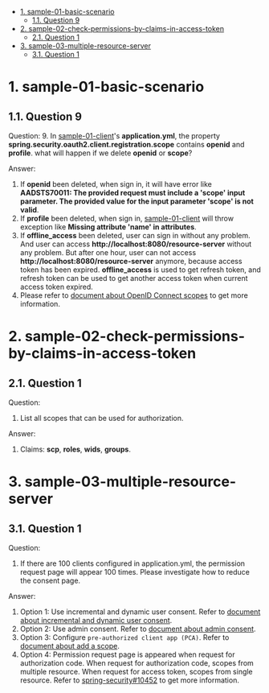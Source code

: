 - [1. sample-01-basic-scenario](#1-sample-01-basic-scenario)
    * [1.1. Question 9](#11-question-9)
- [2. sample-02-check-permissions-by-claims-in-access-token](#2-sample-02-check-permissions-by-claims-in-access-token)
    * [2.1. Question 1](#21-question-1)
- [3. sample-03-multiple-resource-server](#3-sample-03-multiple-resource-server)
    * [3.1. Question 1](#31-question-1)




# 1. sample-01-basic-scenario

## 1.1. Question 9
Question: 
9. In [sample-01-client]'s **application.yml**, the property **spring.security.oauth2.client.registration.scope** contains **openid** and **profile**. what will happen if we delete **openid** or **scope**?

Answer:
1. If **openid** been deleted, when sign in, it will have error like **AADSTS70011: The provided request must include a 'scope' input parameter. The provided value for the input parameter 'scope' is not valid**.
2. If **profile** been deleted, when sign in, [sample-01-client] will throw exception like **Missing attribute 'name' in attributes**.
3. If **offline_access** been deleted, user can sign in without any problem. And user can access **http://localhost:8080/resource-server** without any problem. But after one hour, user can not access **http://localhost:8080/resource-server** anymore, because access token has been expired. **offline_access** is used to get refresh token, and refresh token can be used to get another access token when current access token expired.
4. Please refer to [document about OpenID Connect scopes] to get more information.


# 2. sample-02-check-permissions-by-claims-in-access-token

## 2.1. Question 1
Question:
1. List all scopes that can be used for authorization.

Answer:
1. Claims: **scp**, **roles**, **wids**, **groups**.


# 3. sample-03-multiple-resource-server

## 3.1. Question 1
Question:
1. If there are 100 clients configured in application.yml, the permission request page will appear 100 times. Please investigate how to reduce the consent page.

Answer:
1. Option 1: Use incremental and dynamic user consent. Refer to [document about incremental and dynamic user consent].
2. Option 2: Use admin consent. Refer to [document about admin consent].
3. Option 3: Configure `pre-authorized client app (PCA)`. Refer to [document about add a scope].
4. Option 4: Permission request page is appeared when request for authorization code. When request for authorization code, scopes from multiple resource. When request for access token, scopes from single resource. Refer to [spring-security#10452] to get more information.








[sample-01-client]: ../sample-01-basic-scenario/sample-01-client
[document about OpenID Connect scopes]: https://docs.microsoft.com/azure/active-directory/develop/v2-permissions-and-consent#openid-connect-scopes
[document about incremental and dynamic user consent]: https://docs.microsoft.com/azure/active-directory/develop/v2-permissions-and-consent#incremental-and-dynamic-user-consent
[document about admin consent]: https://docs.microsoft.com/azure/active-directory/develop/v2-permissions-and-consent#admin-consent
[document about add a scope]: https://docs.microsoft.com/azure/active-directory/develop/quickstart-configure-app-expose-web-apis#add-a-scope
[spring-security#10452]: https://github.com/spring-projects/spring-security/issues/10452

